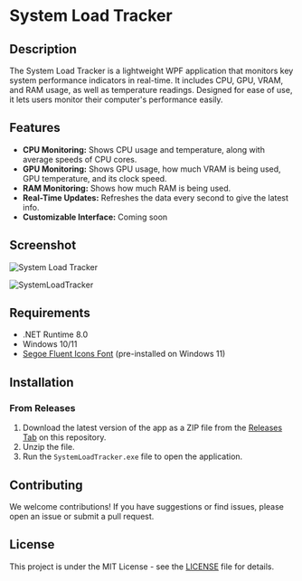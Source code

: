 # System Load Tracker

## Description
The System Load Tracker is a lightweight WPF application that monitors key system performance indicators in real-time. It includes CPU, GPU, VRAM, and RAM usage, as well as temperature readings. Designed for ease of use, it lets users monitor their computer's performance easily.

## Features
- **CPU Monitoring:** Shows CPU usage and temperature, along with average speeds of CPU cores.
- **GPU Monitoring:** Shows GPU usage, how much VRAM is being used, GPU temperature, and its clock speed.
- **RAM Monitoring:** Shows how much RAM is being used.
- **Real-Time Updates:** Refreshes the data every second to give the latest info.
- **Customizable Interface:** Coming soon

## Screenshot

![System Load Tracker](https://github.com/Schuischta/SystemLoadTracker/assets/35001838/d6573648-fcfc-4f56-9b6f-38eb1407f118)

![SystemLoadTracker](https://github.com/Schuischta/SystemLoadTracker/assets/35001838/7cdb00c6-014d-44f3-8fc3-c494da2c62d0)

## Requirements
- .NET Runtime 8.0
- Windows 10/11
- [Segoe Fluent Icons Font](https://learn.microsoft.com/en-us/windows/apps/design/downloads/#fonts) (pre-installed on Windows 11)

## Installation

### From Releases
1. Download the latest version of the app as a ZIP file from the [Releases Tab](https://github.com/Schuischta/SystemLoadTracker/releases) on this repository.
2. Unzip the file.
3. Run the `SystemLoadTracker.exe` file to open the application.

## Contributing
We welcome contributions! If you have suggestions or find issues, please open an issue or submit a pull request.

## License
This project is under the MIT License - see the [LICENSE](https://github.com/Schuischta/SystemLoadTracker/blob/master/LICENSE.txt) file for details.
